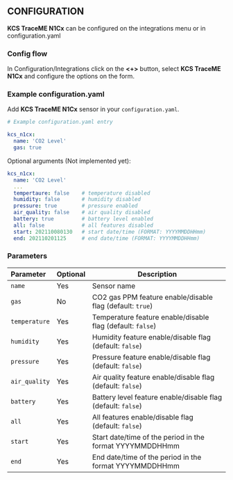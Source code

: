 ## CONFIGURATION

**KCS TraceME N1Cx** can be configured on the integrations menu or in configuration.yaml

### Config flow

In Configuration/Integrations click on the **<+>** button, select **KCS TraceME N1Cx** and configure the options on the form.

### Example configuration.yaml

Add **KCS TraceME N1Cx** sensor in your `configuration.yaml`.

```yaml
# Example configuration.yaml entry

kcs_n1cx:
  name: 'CO2 Level'
  gas: true

```

Optional arguments (Not implemented yet):

```yaml
kcs_n1cx:
  name: 'CO2 Level'
  ...
  tempertaure: false    # temperature disabled
  humidity: false       # humidity disabled
  pressure: true        # pressure enabled
  air_quality: false    # air quality disabled
  battery: true         # battery level enabled
  all: false            # all features disabled
  start: 202110080130   # start date/time (FORMAT: YYYYMMDDHHmm)
  end: 202110201125     # end date/time (FORMAT: YYYYMMDDHHmm)

```

### Parameters

| Parameter | Optional | Description |
|:--------- | -------- | ----------- |
| `name` | Yes | Sensor name |
| `gas` | No | CO2 gas PPM feature enable/disable flag (default: `true`) |
| `temperature` | Yes | Temperature feature enable/disable flag (default: `false`) |
| `humidity` | Yes | Humidity feature enable/disable flag (default: `false`) |
| `pressure` | Yes | Pressure feature enable/disable flag (default: `false`) |
| `air_quality` | Yes | Air quality feature enable/disable flag (default: `false`) |
| `battery` | Yes | Battery level feature enable/disable flag (default: `false`) |
| `all` | Yes | All features enable/disable flag (default: `false`) |
| `start` | Yes | Start date/time of the period in the format YYYYMMDDHHmm |
| `end` | Yes | End date/time of the period in the format YYYYMMDDHHmm |
